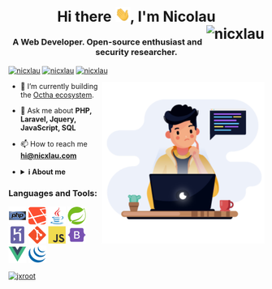 <h1 align="center">Hi there <img src="hi.gif" width="30">, I'm Nicolau <br/><img align="right" src="https://komarev.com/ghpvc/?username=nicolauns" alt="nicxlau" /></h1>
<h3 align="center">A Web Developer. Open-source enthusiast and security researcher.</h3>

<p align="left">
  <a href="https://linkedin.com/in/nicxlau" target="blank"><img align="center" src="https://img.shields.io/badge/LinkedIn-0077B5?style=for-the-badge&logo=linkedin&logoColor=white" alt="nicxlau" /></a>
  <a href="https://twitter.com/nicxlau" target="blank"><img align="center" src="https://img.shields.io/badge/Twitter-1DA1F2?style=for-the-badge&logo=twitter&logoColor=white" alt="nicxlau" /></a>
  <a href="https://instagram.com/nicxlau" target="blank"><img align="center" src="https://img.shields.io/badge/Instagram-E4405F?style=for-the-badge&logo=instagram&logoColor=white" alt="nicxlau" /></a>
</p>

<a href="https://github.com/nicxlau" target="_blank"><img align="right" src="thoughtful.svg" width="320"/></a>

- 🔭 I’m currently building the [Octha ecosystem](https://octha.com).

- 💬 Ask me about **PHP, Laravel, Jquery, JavaScript, SQL**

- 📫 How to reach me **hi@nicxlau.com**

- <details><summary><b>ℹ️ About me</b></summary><br/>Working since 2016 exclusively with Back-end, developing custom solutions, building and maintaining APIs and integrations between applications, specialist in creating dynamic systems, enthusiast and contributor to the open-source community, lover of design patterns, financial management and the seventh art.<br/><br/>I like to write well-designed and efficient code, using current best practices for web development. I am self-taught and I am always looking for new knowledge.<br/><br/>I started studying web programming in 2013 and joining the area in 2016 as a full-time freelancer. Since then I have had the opportunity to work on different types of projects, accumulating experience from various sectors.<br/><br/>I'm currently working on the development of solutions made with PHP and Java Back-end, designed to make people's lives easier.</details>
  
<h3 align="left">Languages and Tools:</h3>
<p align="left">
<a href="https://github.com/topics/php" target="blank"><img src="https://raw.githubusercontent.com/devicons/devicon/master/icons/php/php-original.svg" alt="php" width="35" height="35"/></a>
<a href="https://github.com/topics/laravel" target="blank"><img src="https://raw.githubusercontent.com/devicons/devicon/master/icons/laravel/laravel-plain.svg" alt="laravel" width="35" height="35"/></a>
<a href="https://github.com/topics/java" target="blank"><img src="https://raw.githubusercontent.com/devicons/devicon/master/icons/java/java-original.svg" alt="java" width="35" height="35"/></a>
<a href="https://github.com/topics/spring" target="blank"><img src="https://raw.githubusercontent.com/devicons/devicon/master/icons/spring/spring-original.svg" alt="spring" width="35" height="35"/></a>
<a href="https://github.com/topics/heroku" target="blank"><img src="https://raw.githubusercontent.com/devicons/devicon/master/icons/heroku/heroku-plain.svg" alt="heroku" width="35" height="35"/></a>
<a href="https://github.com/topics/git" target="blank"><img src="https://raw.githubusercontent.com/devicons/devicon/master/icons/git/git-original.svg" alt="git" width="35" height="35"/></a>
<a href="https://github.com/topics/javascript" target="blank"><img src="https://raw.githubusercontent.com/devicons/devicon/master/icons/javascript/javascript-original.svg" alt="javascript" width="35" height="35"/></a>
<a href="https://github.com/topics/bootstrap" target="blank"><img src="https://raw.githubusercontent.com/devicons/devicon/master/icons/bootstrap/bootstrap-plain.svg" alt="bootstrap" width="35" height="35"/></a>
<a href="https://github.com/topics/vue" target="blank"><img src="https://raw.githubusercontent.com/devicons/devicon/master/icons/vuejs/vuejs-original.svg" alt="vue.js" width="35" height="35"/></a>
<a href="https://github.com/topics/jquery" target="blank"><img src="https://raw.githubusercontent.com/devicons/devicon/master/icons/jquery/jquery-original.svg" alt="jquery" width="35" height="35"/></a>
</p>

<a href="https://github.com/jxroot"><img title="jxroot" src="https://github-readme-stats.vercel.app/api/top-langs/?username=jxroot&layout=compact&theme=dracula"></a>
